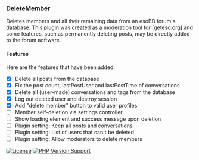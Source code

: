 ### DeleteMember
Deletes members and all their remaining data from an esoBB forum's database.  This plugin was created as a moderation tool for [geteso.org] and some features, such as permanently deleting posts, may be directly added to the forum aoftware.

#### Features
Here are the features that have been added:
 - [X] Delete all posts from the database
 - [X] Fix the post count, lastPostUser and lastPostTime of conversations
 - [X] Delete all (user-made) conversations and tags from the database
 - [X] Log out deleted user and destroy session
 - [X] Add "delete member" button to valid user profiles
 - [ ] Member self-deletion via settings controller
 - [ ] Show loading element and success message upon deletion
 - [ ] Plugin setting: Keep all posts and conversations
 - [ ] Plugin setting: List of users that can't be deleted
 - [ ] Plugin setting: Allow moderators to delete members

[![License](https://img.shields.io/github/license/grntbg/DeleteMember)]()
[![PHP Version Support](https://img.shields.io/badge/php-%5E5.6.4-blue)]()